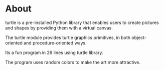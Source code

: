 # About
turtle is a pre-installed Python library that enables users to create pictures and shapes by providing them with a virtual canvas.

The turtle module provides turtle graphics primitives, in both object-oriented and procedure-oriented ways.

Its a fun program in 26 lines using turtle library.

The program uses random colors to make the art more attractive.

